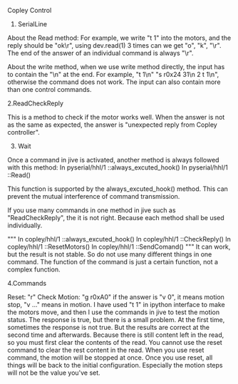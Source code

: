 Copley Control

1. SerialLine 
 
 About the Read method: For example, we write "t 1" into the motors, and the reply should be "ok\r", using dev.read(1) 3 times can we get "o", "k", "\r". The end of the answer of an individual command is always "\r".
 
 About the write method, when we use write method directly, the input has to contain the "\n" at the end. For example, "t 1\n" "s r0x24 31\n 2 t 1\n", otherwise the command does not work. The input can also contain more than one control commands.
 
 2.ReadCheckReply 
 
 This is a method to check if the motor works well. When the answer is not as the same as expected, the answer is "unexpected reply from Copley controller". 

3. Wait 

Once a command in jive is activated, another method is always followed with this method:
In  pyserial/hhl/1 ::always_excuted_hook()
In  pyserial/hhl/1 ::Read()

This function is supported by the always_excuted_hook() method. This can prevent the mutual interference of command transmission. 

If you use many commands in one method in jive such as "ReadCheckReply", the it is not right. Because each method shall be used individually. 

"""
In  copley/hhl/1 ::always_excuted_hook()
In  copley/hhl/1 ::CheckReply()
In  copley/hhl/1 ::ResetMotors()
In  copley/hhl/1 ::SendComand()
"""
It can work, but the result is not stable. So do not use many different things in one command. The function of the command is just a certain function, not a complex function.

4.Commands

Reset: "r"
Check Motion: "g r0xA0" if the answer is "v 0", it means motion stop,
"v ..." means in motion. 
I have used "t 1" in ipython interface to make the motors move, and then I use the commands in jive to test the motion status. The response is true, but there is a small problem. At the first time, sometimes the response is not true. But the results are correct at the second time and afterwards. Because there is still content left in the read, so you must first clear the contents of the read. You cannot use the reset command to clear the rest content in the read. When you use reset command, the motion will be stopped at once. Once you use reset, all things will be back to the initial configuration. Especially the motion steps will not be the value you've set.


